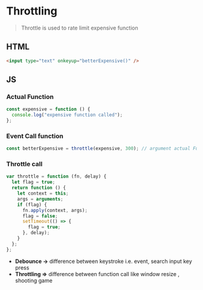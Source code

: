 # Throttling

> Throttle is used to rate limit expensive function

## HTML

```html
<input type="text" onkeyup="betterExpensive()" />
```

## JS

### Actual Function

```js
const expensive = function () {
  console.log("expensive function called");
};
```

### Event Call function

```js
const betterExpensive = throttle(expensive, 300); // argument actual Function and delay
```

### Throttle call

```js
var throttle = function (fn, delay) {
  let flag = true;
  return function () {
    let context = this;
    args = arguments;
    if (flag) {
      fn.apply(context, args);
      flag = false;
      setTimeout(() => {
        flag = true;
      }, delay);
    }
  };
};
```

- **Debounce ->** difference between keystroke i.e. event, search input key press
- **Throttling =>** difference between function call like window resize , shooting game
